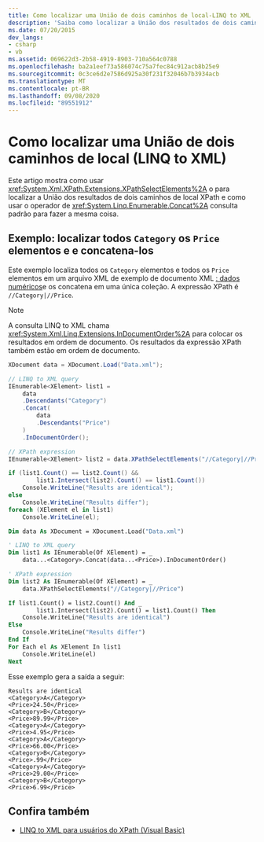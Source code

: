 ```yaml
---
title: Como localizar uma União de dois caminhos de local-LINQ to XML
description: 'Saiba como localizar a União dos resultados de dois caminhos de local XPath. Dois métodos são mostrados: um usa XPathSelectElements, o outro usa o operador de consulta padrão Concat.'
ms.date: 07/20/2015
dev_langs:
- csharp
- vb
ms.assetid: 069622d3-2b58-4919-8903-710a564c0788
ms.openlocfilehash: ba2a1eef73a586074c75a7fec84c912acb8b25e9
ms.sourcegitcommit: 0c3ce6d2e7586d925a30f231f32046b7b3934acb
ms.translationtype: MT
ms.contentlocale: pt-BR
ms.lasthandoff: 09/08/2020
ms.locfileid: "89551912"
---
```

# <a name="how-to-find-a-union-of-two-location-paths-linq-to-xml"></a>Como localizar uma União de dois caminhos de local (LINQ to XML)

Este artigo mostra como usar <xref:System.Xml.XPath.Extensions.XPathSelectElements%2A> o para localizar a União dos resultados de dois caminhos de local XPath e como usar o operador de <xref:System.Linq.Enumerable.Concat%2A> consulta padrão para fazer a mesma coisa.

## <a name="example-find-all-category-and-price-elements-and-concatenate-them"></a>Exemplo: localizar todos `Category` os `Price` elementos e e concatena-los

Este exemplo localiza todos os `Category` elementos e todos os `Price` elementos em um arquivo XML de exemplo de documento XML [: dados numéricos](sample-xml-file-numerical-data.md)e os concatena em uma única coleção. A expressão XPath é `//Category|//Price`.

> [!NOTE]
> A consulta LINQ to XML chama <xref:System.Xml.Linq.Extensions.InDocumentOrder%2A> para colocar os resultados em ordem de documento. Os resultados da expressão XPath também estão em ordem de documento.

```csharp
XDocument data = XDocument.Load("Data.xml");

// LINQ to XML query
IEnumerable<XElement> list1 =
    data
    .Descendants("Category")
    .Concat(
        data
        .Descendants("Price")
    )
    .InDocumentOrder();

// XPath expression
IEnumerable<XElement> list2 = data.XPathSelectElements("//Category|//Price");

if (list1.Count() == list2.Count() &&
        list1.Intersect(list2).Count() == list1.Count())
    Console.WriteLine("Results are identical");
else
    Console.WriteLine("Results differ");
foreach (XElement el in list1)
    Console.WriteLine(el);
```

```vb
Dim data As XDocument = XDocument.Load("Data.xml")

' LINQ to XML query
Dim list1 As IEnumerable(Of XElement) = _
    data...<Category>.Concat(data...<Price>).InDocumentOrder()

' XPath expression
Dim list2 As IEnumerable(Of XElement) = _
    data.XPathSelectElements("//Category|//Price")

If list1.Count() = list2.Count() And _
        list1.Intersect(list2).Count() = list1.Count() Then
    Console.WriteLine("Results are identical")
Else
    Console.WriteLine("Results differ")
End If
For Each el As XElement In list1
    Console.WriteLine(el)
Next
```

Esse exemplo gera a saída a seguir:

```output
Results are identical
<Category>A</Category>
<Price>24.50</Price>
<Category>B</Category>
<Price>89.99</Price>
<Category>A</Category>
<Price>4.95</Price>
<Category>A</Category>
<Price>66.00</Price>
<Category>B</Category>
<Price>.99</Price>
<Category>A</Category>
<Price>29.00</Price>
<Category>B</Category>
<Price>6.99</Price>
```

## <a name="see-also"></a>Confira também

- [LINQ to XML para usuários do XPath (Visual Basic)](../../visual-basic/programming-guide/concepts/linq/linq-to-xml-for-xpath-users.md)
